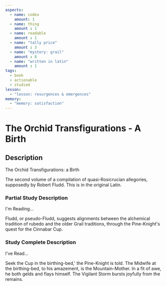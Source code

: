 ```yaml
---
aspects: 
  - name: codex
    amount: 1
  - name: thing
    amount : 1
  - name: readable
    amount : 1
  - name: "tally price"
    amount : 3
  - name: "mystery: grail"
    amount : 8
  - name: "written in latin"
    amount : 1
tags:
  - book
  - actionable
  - studied
lesson:
  - "lesson: resurgences & emergences"
memory:
  - "memory: satisfaction"
---
```


# The Orchid Transfigurations - A Birth

## Description
The Orchid Transfigurations: a Birth

The second volume of a compilation of quasi-Rosicrucian allegories, supposedly by Robert Fludd. This is in the original Latin.
### Partial Study Description
I'm Reading...

Fludd, or pseudo-Fludd, suggests alignments between the alchemical tradition of rubedo and the older Grail traditions, through the Pine-Knight's quest for the Cinnabar Cup.
### Study Complete Description
I've Read...

Seek the Cup in the birthing-bed,' the Pine-Knight is told. The Midwife at the birthing-bed, to his amazement, is the Mountain-Mother. In a fit of awe, he both gelds and flays himself. The Vigilant Storm bursts joyfully from the remains.